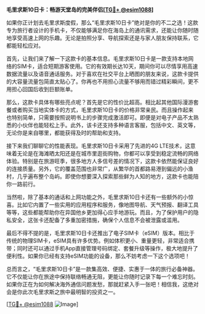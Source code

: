 **毛里求斯10日卡：畅游天堂岛的完美伴侣[[TG💪+ @esim1088](https://t.me/s/esim1088)]**

如果你正计划去毛里求斯度假，那么“毛里求斯10日卡”绝对是你的不二之选！这款专为旅行者设计的手机卡，不仅能够满足你在海岛上的通讯需求，还能让你随时随地享受高速上网的乐趣。无论是拍照分享、导航探索还是与家人朋友保持联系，它都能轻松应对。

首先，让我们来了解一下这款卡的基本信息。毛里求斯10日卡是一款支持本地网络的SIM卡，适合短期游客使用。它的有效期长达10天，期间你可以尽情享用高速数据流量以及语音通话服务。对于喜欢在社交平台上晒图的朋友来说，这款卡提供的大容量流量包简直太贴心了。你再也不用担心流量不够用而错过精彩瞬间，更不用担心回国后收到巨额账单。

那么，这款卡具体有哪些亮点呢？首先是它的性价比超高。相比起其他国际漫游套餐或者购买当地实体卡的方式，毛里求斯10日卡的价格非常亲民。而且操作起来也特别简单，只需要按照说明书上的步骤完成激活即可。即便是对电子产品不太熟悉的小伙伴也能轻松上手。此外，该卡还支持多种语言客服，包括中文、英文等，无论你是来自哪里，都能获得及时的帮助和支持。

接下来我们聊聊它的性能表现。毛里求斯10日卡采用了先进的4G LTE技术，这意味着无论是在海滩晒太阳还是在城市里逛街购物，你都可以享受到稳定流畅的网络体验。特别是在旅游旺季，很多地方人多信号差的情况下，这款卡依然能保证良好的连接质量。另外，它的覆盖范围也非常广，从繁华的首都路易港到偏远的小渔村，几乎遍布整个岛屿。即使你想要深入探索那些鲜为人知的地方，这款卡也能陪你一路前行。

当然啦，除了基本的通话和上网功能之外，毛里求斯10日卡还有一些额外的小惊喜。比如它内置了一些实用的应用程序和服务，像地图导航、天气预报、翻译工具等等，这些都能帮助你在异国他乡更加得心应手地游玩。而且，为了保护用户的隐私安全，这张卡还配备了多重加密措施，确保个人信息不会被泄露或滥用。

最后不得不提的是，毛里求斯10日卡还推出了电子SIM卡（eSIM）版本。相比于传统的物理SIM卡，eSIM具有许多优势。例如体积更小、重量更轻，非常适合携带；同时还可以通过手机App直接管理号码绑定、套餐升级等操作，极大地提升了便利性。如果你已经有支持eSIM功能的设备，那么不妨考虑一下这个选项吧！

总而言之，“毛里求斯10日卡”是一款集高效、便捷、实惠于一体的旅行必备神器。它不仅能让你在旅途中保持联络畅通无阻，更能让你随时记录下每一个难忘时刻。如果你正在为如何解决海外通信问题发愁，那就赶紧入手一张吧！相信我，这绝对会是你此次毛里求斯之旅中最明智的投资之一。

[[TG💪+ @esim1088](https://t.me/s/esim1088) ![Image](https://i.postimg.cc/4NQfJmqS/Snipaste-2025-05-13-00-14-12.png)]